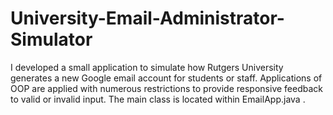 # University-Email-Administrator-Simulator

I developed a small application to simulate how Rutgers University generates a new Google email account for students or staff.
Applications of OOP are applied with numerous restrictions to provide responsive feedback to valid or invalid input.
The main class is located within EmailApp.java . 

